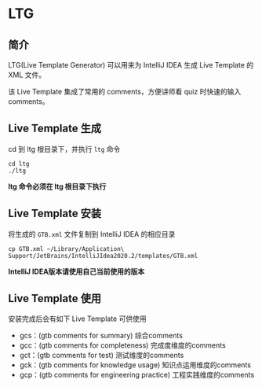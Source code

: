 # LTG 

## 简介

LTG(Live Template Generator) 可以用来为 IntelliJ IDEA 生成 Live Template 的 XML 文件。

该 Live Template 集成了常用的 comments，方便讲师看 quiz 时快速的输入 comments。

## Live Template 生成

cd 到 ltg 根目录下，并执行 `ltg` 命令
```shell
cd ltg
./ltg
```
**ltg 命令必须在 ltg 根目录下执行**

## Live Template 安装

将生成的 `GTB.xml` 文件复制到 IntelliJ IDEA 的相应目录
```shell
cp GTB.xml ~/Library/Application\ Support/JetBrains/IntelliJIdea2020.2/templates/GTB.xml
```
**IntelliJ IDEA版本请使用自己当前使用的版本**

## Live Template 使用

安装完成后会有如下 Live Template 可供使用
* gcs：(gtb comments for summary) 综合comments
* gcc：(gtb comments for completeness) 完成度维度的comments
* gct：(gtb comments for test) 测试维度的comments
* gck：(gtb comments for knowledge usage) 知识点运用维度的comments
* gcp：(gtb comments for engineering practice) 工程实践维度的comments
